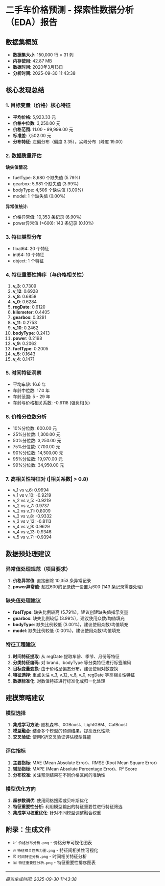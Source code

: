 # 二手车价格预测 - 探索性数据分析（EDA）报告

## 数据集概览
- **数据集大小**: 150,000 行 × 31 列
- **内存使用**: 42.87 MB
- **数据时间**: 2020年3月13日
- **分析时间**: 2025-09-30 11:43:38

## 核心发现总结

### 1. 目标变量（价格）核心特征
- **平均价格**: 5,923.33 元
- **价格中位数**: 3,250.00 元
- **价格范围**: 11.00 - 99,999.00 元
- **标准差**: 7,502.00 元
- **分布特征**: 左偏分布（偏度 3.35），尖峰分布（峰度 19.00）

### 2. 数据质量评估

**缺失值情况**:
- fuelType: 8,680 个缺失值 (5.79%)
- gearbox: 5,981 个缺失值 (3.99%)
- bodyType: 4,506 个缺失值 (3.00%)
- model: 1 个缺失值 (0.00%)

**异常值统计**:
- 价格异常值: 10,353 条记录 (6.90%)
- power异常值 (>600): 143 条记录 (0.10%)

### 3. 特征类型分布
- float64: 20 个特征
- int64: 10 个特征
- object: 1 个特征

### 4. 特征重要性排序（与价格相关性）
 1. **v_3**: 0.7309
 2. **v_12**: 0.6928
 3. **v_8**: 0.6858
 4. **v_0**: 0.6284
 5. **regDate**: 0.6120
 6. **kilometer**: 0.4405
 7. **gearbox**: 0.3291
 8. **v_11**: 0.2753
 9. **v_10**: 0.2462
10. **bodyType**: 0.2413
11. **power**: 0.2198
12. **v_9**: 0.2062
13. **fuelType**: 0.2005
14. **v_5**: 0.1643
15. **v_4**: 0.1471

### 5. 时间特征洞察
- 平均车龄: 16.6 年
- 车龄中位数: 17.0 年
- 车龄范围: 5 - 29 年
- 车龄与价格相关系数: -0.6118 (强负相关)

### 6. 价格分位数分析
-   10%分位数:   600.00 元
-   25%分位数: 1,300.00 元
-   50%分位数: 3,250.00 元
-   75%分位数: 7,700.00 元
-   90%分位数: 14,500.00 元
-   95%分位数: 19,970.00 元
-   99%分位数: 34,950.00 元

### 7. 高相关性特征对 (|相关系数| > 0.8)
- v_1 vs v_6: 0.9994
- v_1 vs v_10: -0.9219
- v_2 vs v_5: -0.9219
- v_2 vs v_7: 0.9737
- v_2 vs v_11: 0.8009
- v_3 vs v_8: -0.9332
- v_3 vs v_12: -0.8113
- v_4 vs v_9: 0.9629
- v_4 vs v_13: 0.9346
- v_5 vs v_7: -0.9394

## 数据预处理建议

### 异常值处理规范（项目要求）
1. **价格异常值**: 直接删除 10,353 条异常记录
2. **power异常值**: 超过600的记录统一设置为600 (143 条记录需要处理)

### 缺失值处理建议
- **fuelType**: 缺失比例较高 (5.79%)，建议创建缺失值指示变量
- **gearbox**: 缺失比例较低 (3.99%)，建议使用众数/均值填充
- **bodyType**: 缺失比例较低 (3.00%)，建议使用众数/均值填充
- **model**: 缺失比例较低 (0.00%)，建议使用众数/均值填充

### 特征工程建议
1. **时间特征提取**: 从 regDate 提取车龄、季节、月份等特征
2. **分类特征编码**: 对 brand、bodyType 等分类特征进行标签编码
3. **目标变量变换**: 由于价格呈偏态分布，建议使用对数变换
4. **特征选择**: 重点关注 v_3, v_12, v_8, v_0, regDate 等高相关性特征
5. **数据标准化**: 对数值特征进行标准化或归一化处理

## 建模策略建议

### 模型选择
1. **集成学习方法**: 随机森林、XGBoost、LightGBM、CatBoost
2. **模型融合**: 结合多个模型的预测结果，提高泛化性能
3. **交叉验证**: 使用K折交叉验证评估模型性能

### 评估指标
1. **主要指标**: MAE (Mean Absolute Error)、RMSE (Root Mean Square Error)
2. **辅助指标**: MAPE (Mean Absolute Percentage Error)、R² Score
3. **分布校准**: 关注预测结果在不同价格区间的准确性

### 模型优化方向
1. **超参数调优**: 使用网格搜索或贝叶斯优化
2. **特征重要性分析**: 利用模型输出的特征重要性进行特征筛选
3. **集成学习权重优化**: 针对不同模型调整融合权重

## 附录：生成文件
- 📈 `价格分布分析.png` - 价格分布可视化图表
- 🔥 `特征相关性热力图.png` - 特征间相关性可视化
- ⏰ `时间特征分析.png` - 时间相关特征分析
- 📊 `特征重要性分析.png` - 特征重要性排序图表

---
*报告生成时间: 2025-09-30 11:43:38*